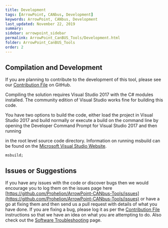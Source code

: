 ```yaml
---
title: Development
tags: [ArrowPoint, CANbus, Development]
keywords: ArrowPoint, CANbus, Development
last_updated: November 22, 2019
summary: 
sidebar: arrowpoint_sidebar
permalink: ArrowPoint_CanBUS_Tools/Development.html
folder: ArrowPoint_CanBUS_Tools
order: 2
---
```


## Compilation and Development
If you are planning to contribute to the development of this tool, please see our [Contribution File](https://github.com/Prohelion/ArrowPoint-CANbus-Tools/blob/master/CONTRIBUTING.md) on GitHub.

Compiling the solution requires Visual Studio 2017 with the C# modules installed. The community edition of Visual Studio works fine for building this code.

You have two options to build the code, either load the project in Visual Studio 2017 and build normally or execute a build on the command line by opening the Developer Command Prompt for Visual Studio 2017 and then running

in the root level source code directory. Information on running msbuild can be found on the [Microsoft Visual Studio Website](https://docs.microsoft.com/en-us/cpp/build/building-on-the-command-line?redirectedfrom=MSDN&view=vs-2019).

```shell
msbuild;
```

## Issues or Suggestions
If you have any issues with the code or discover bugs then we would encourage you to log them on the issues page here [https://github.com/Prohelion/ArrowPoint-CANbus-Tools/issues](https://github.com/Prohelion/ArrowPoint-CANbus-Tools/issues) or have a go at fixing them and then send us a pull request with details of what you have done. If you are fixing a bug, please log it as per the [Contribution File](https://github.com/Prohelion/ArrowPoint-CANbus-Tools/blob/master/CONTRIBUTING.md) instructions so that we have an idea on what you are attempting to do. Also check out the [Software Troubleshooting](Arrow_SoftwareTroubleshooting.html) page.